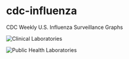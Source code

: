 # cdc-influenza
CDC Weekly U.S. Influenza Surveillance Graphs

![Clinical Laboratories](https://www.cdc.gov/flu/weekly/WeeklyArchives2023-2024/images/WHONPHL22_small.gif?raw=true)

![Public Health Laboratories](https://www.cdc.gov/flu/weekly/weeklyarchives2023-2024/images/WHOPHL22_small.gif?raw=true)
        